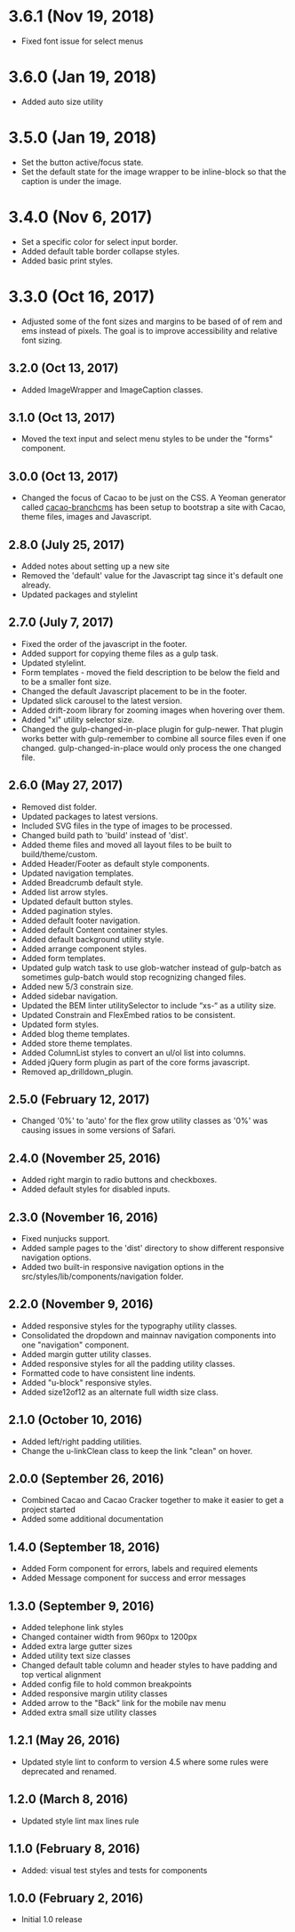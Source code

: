 # 3.6.1 (Nov 19, 2018)

* Fixed font issue for select menus

# 3.6.0 (Jan 19, 2018)

* Added auto size utility

# 3.5.0 (Jan 19, 2018)

* Set the button active/focus state.
* Set the default state for the image wrapper to be inline-block so that the caption is under the image.

# 3.4.0 (Nov 6, 2017)

* Set a specific color for select input border.
* Added default table border collapse styles.
* Added basic print styles.

# 3.3.0 (Oct 16, 2017)

* Adjusted some of the font sizes and margins to be based of of rem and ems instead of pixels. 
The goal is to improve accessibility and relative font sizing.

## 3.2.0 (Oct 13, 2017)

* Added ImageWrapper and ImageCaption classes. 

## 3.1.0 (Oct 13, 2017)

* Moved the text input and select menu styles to be under the "forms" component.

## 3.0.0 (Oct 13, 2017)

* Changed the focus of Cacao to be just on the CSS. A Yeoman generator called [cacao-branchcms](https://github.com/aptuitiv/generator-cacao-branchcms) has been setup to bootstrap a site with Cacao, theme files, images and Javascript.

## 2.8.0 (July 25, 2017)

* Added notes about setting up a new site
* Removed the 'default' value for the Javascript tag since it's default one already.
* Updated packages and stylelint

## 2.7.0 (July 7, 2017)

* Fixed the order of the javascript in the footer.
* Added support for copying theme files as a gulp task.
* Updated stylelint.
* Form templates - moved the field description to be below the field and to be a smaller font size.
* Changed the default Javascript placement to be in the footer.
* Updated slick carousel to the latest version.
* Added drift-zoom library for zooming images when hovering over them.
* Added "xl" utility selector size.
* Changed the gulp-changed-in-place plugin for gulp-newer. That plugin works better with gulp-remember to combine all source files even if one changed. gulp-changed-in-place would only process the one changed file.

## 2.6.0 (May 27, 2017)

* Removed dist folder.
* Updated packages to latest versions.
* Included SVG files in the type of images to be processed.
* Changed build path to 'build' instead of 'dist'.
* Added theme files and moved all layout files to be built to build/theme/custom.
* Added Header/Footer as default style components.
* Updated navigation templates.
* Added Breadcrumb default style.
* Added list arrow styles.
* Updated default button styles.
* Added pagination styles.
* Added default footer navigation.
* Added default Content container styles.
* Added default background utility style.
* Added arrange component styles.
* Added form templates.
* Updated gulp watch task to use glob-watcher instead of gulp-batch as sometimes gulp-batch would stop recognizing changed files.
* Added new 5/3 constrain size.
* Added sidebar navigation.
* Updated the BEM linter utilitySelector to include “xs-“ as a utility size.
* Updated Constrain and FlexEmbed ratios to be consistent.
* Updated form styles.
* Added blog theme templates.
* Added store theme templates.
* Added ColumnList styles to convert an ul/ol list into columns.
* Added jQuery form plugin as part of the core forms javascript.
* Removed ap_drilldown_plugin.

## 2.5.0 (February 12, 2017)

* Changed '0%' to 'auto' for the flex grow utility classes as '0%' was causing issues in some versions of Safari.

## 2.4.0 (November 25, 2016)

* Added right margin to radio buttons and checkboxes.
* Added default styles for disabled inputs.

## 2.3.0 (November 16, 2016)

* Fixed nunjucks support.
* Added sample pages to the 'dist' directory to show different responsive navigation options.
* Added two built-in responsive navigation options in the src/styles/lib/components/navigation folder.

## 2.2.0 (November 9, 2016)

* Added responsive styles for the typography utility classes.
* Consolidated the dropdown and mainnav navigation components into one "navigation" component. 
* Added margin gutter utility classes.
* Added responsive styles for all the padding utility classes.
* Formatted code to have consistent line indents.
* Added "u-block" responsive styles.
* Added size12of12 as an alternate full width size class.

## 2.1.0 (October 10, 2016)

* Added left/right padding utilities.
* Change the u-linkClean class to keep the link "clean" on hover.

## 2.0.0 (September 26, 2016)

* Combined Cacao and Cacao Cracker together to make it easier to get a project started
* Added some additional documentation

## 1.4.0 (September 18, 2016)

* Added Form component for errors, labels and required elements
* Added Message component for success and error messages

## 1.3.0 (September 9, 2016)

* Added telephone link styles
* Changed container width from 960px to 1200px
* Added extra large gutter sizes
* Added utility text size classes
* Changed default table column and header styles to have padding and top vertical alignment
* Added config file to hold common breakpoints 
* Added responsive margin utility classes
* Added arrow to the "Back" link for the mobile nav menu
* Added extra small size utility classes

## 1.2.1 (May 26, 2016)

* Updated style lint to conform to version 4.5 where some rules were deprecated and renamed.

## 1.2.0 (March 8, 2016)

* Updated style lint max lines rule

## 1.1.0 (February 8, 2016)

* Added: visual test styles and tests for components

## 1.0.0 (February 2, 2016)

* Initial 1.0 release
